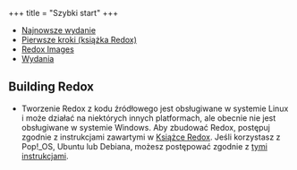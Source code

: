+++
title = "Szybki start"
+++

- [Najnowsze wydanie](https://www.redox-os.org/news/release-0.8.0/)
- [Pierwsze kroki (książka Redox)](https://doc.redox-os.org/book/ch02-00-getting-started.html)
- [Redox Images](https://static.redox-os.org/img/)
- [Wydania](https://gitlab.redox-os.org/redox-os/redox/-/releases)

## Building Redox

- Tworzenie Redox z kodu źródłowego jest obsługiwane w systemie Linux i może działać na niektórych innych platformach, ale obecnie nie jest obsługiwane w systemie Windows. Aby zbudować Redox, postępuj zgodnie z instrukcjami zawartymi w [Książce Redox](https://doc.redox-os.org/book/ch02-06-podman-build.html). Jeśli korzystasz z Pop!_OS, Ubuntu lub Debiana, możesz postępować zgodnie z [tymi instrukcjami](https://doc.redox-os.org/book/ch02-05-building-redox.html).
